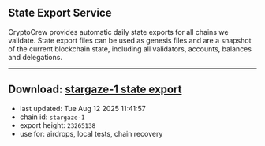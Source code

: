 ## State Export Service
CryptoCrew provides automatic daily state exports for all chains we validate. State export files can be used as genesis files and are a snapshot of the current blockchain state, including all validators, accounts, balances and delegations.

---
**Download: [stargaze-1 state export](https://dl-eu2.ccvalidators.com/SERVICE/stargaze/stargaze-1_export_23265138.json)**
---

- last updated: Tue Aug 12 2025 11:41:57
- chain id: `stargaze-1`
- export height: `23265138`
- use for: airdrops, local tests, chain recovery
